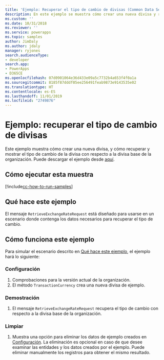 ```yaml
---
title: 'Ejemplo: Recuperar el tipo de cambio de divisas (Common Data Service) | Microsoft Docs'
description: En este ejemplo se muestra cómo crear una nueva divisa y recuperar y mostrar el tipo de cambio de divisas.
ms.custom: ''
ms.date: 10/31/2018
ms.reviewer: ''
ms.service: powerapps
ms.topic: samples
author: JimDaly
ms.author: jdaly
manager: ryjones
search.audienceType:
- developer
search.app:
- PowerApps
- D365CE
ms.openlocfilehash: 07d0901064e36d433e09a5c7732b4a653f4f0a1a
ms.sourcegitcommit: 8185f87dddf05ee256491feab9873e9143535e02
ms.translationtype: HT
ms.contentlocale: es-ES
ms.lasthandoff: 11/01/2019
ms.locfileid: "2749876"
---
```

# <a name="sample-retrieve-currency-exchange-rate"></a>Ejemplo: recuperar el tipo de cambio de divisas

<!-- https://docs.microsoft.com/dynamics365/customer-engagement/developer/sample-retrieve-currency-exchange-rate -->

Este ejemplo muestra cómo crear una nueva divisa, y cómo recuperar y mostrar el tipo de cambio de la divisa con respecto a la divisa base de la organización. Puede descargar el ejemplo desde [aquí](https://github.com/Microsoft/PowerApps-Samples/tree/master/cds/orgsvc/C%23/RetrieveCurrencyExchangeRate).

## <a name="how-to-run-this-sample"></a>Cómo ejecutar esta muestra

[!include[cc-how-to-run-samples](../../includes/cc-how-to-run-samples.md)]

## <a name="what-this-sample-does"></a>Qué hace este ejemplo

El mensaje `RetrieveExchangeRateRequest` está diseñado para usarse en un escenario donde contenga los datos necesarios para recuperar el tipo de cambio.

## <a name="how-this-sample-works"></a>Cómo funciona este ejemplo

Para simular el escenario descrito en [Qué hace este ejemplo](#what-this-sample-does), el ejemplo hará lo siguiente:

### <a name="setup"></a>Configuración

1. Comprobaciones para la versión actual de la organización. 
2. El método `TransactionCurrency` crea una nueva divisa de ejemplo.

### <a name="demonstrate"></a>Demostración

1. El mensaje `RetrieveExchangeRateRequest` recupera el tipo de cambio con respecto a la divisa base de la organización.

### <a name="clean-up"></a>Limpiar

1. Muestra una opción para eliminar los datos de ejemplo creados en [Configuración](#setup).
    La eliminación es opcional en caso de que desee examinar las entidades y los datos creados por el ejemplo. Puede eliminar manualmente los registros para obtener el mismo resultado.
